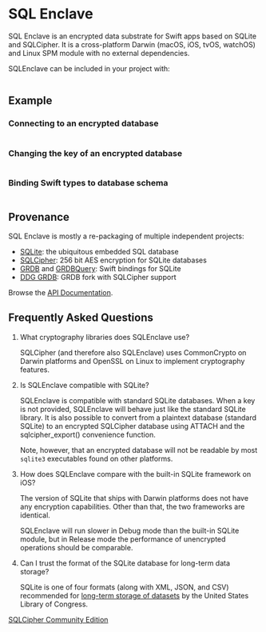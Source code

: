 SQL Enclave
===========

SQL Enclave is an encrypted data substrate for Swift apps based on SQLite and SQLCipher. It is a cross-platform Darwin (macOS, iOS, tvOS, watchOS) and Linux SPM module with no external dependencies.

SQLEnclave can be included in your project with:

```swift

```

## Example

### Connecting to an encrypted database

```swift

```

### Changing the key of an encrypted database

```swift

```

### Binding Swift types to database schema

```swift

```

## Provenance

SQL Enclave is mostly a re-packaging of multiple independent projects:

 - [SQLite][]: the ubiquitous embedded SQL database
 - [SQLCipher][]: 256 bit AES encryption for SQLite databases
 - [GRDB][] and [GRDBQuery][]: Swift bindings for SQLite
 - [DDG GRDB](https://github.com/duckduckgo/GRDB.swift): GRDB fork with SQLCipher support
 
Browse the [API Documentation].

## Frequently Asked Questions

1. What cryptography libraries does SQLEnclave use?

    SQLCipher (and therefore also SQLEnclave) uses CommonCrypto on Darwin platforms and OpenSSL on Linux to implement cryptography features.

1. Is SQLEnclave compatible with SQLite?

    SQLEnclave is compatible with standard SQLite databases. When a key is not provided, SQLEnclave will behave just like the standard SQLite library. It is also possible to convert from a plaintext database (standard SQLite) to an encrypted SQLCipher database using ATTACH and the sqlcipher_export() convenience function.

    Note, however, that an encrypted database will not be readable by most `sqlite3` executables found on other platforms.

1. How does SQLEnclave compare with the built-in SQLite framework on iOS?

    The version of SQLite that ships with Darwin platforms does not have any encryption capabilities. Other than that, the two frameworks are identical.

    SQLEnclave will run slower in Debug mode than the built-in SQLite module, but in Release mode the performance of unencrypted operations should be comparable. 

1. Can I trust the format of the SQLite database for long-term data storage?

    SQLite is one of four formats (along with XML, JSON, and CSV) recommended for [long-term storage of datasets](https://www.sqlite.org/locrsf.html) by the United States Library of Congress.



[SQLCipher Community Edition](https://www.zetetic.net/sqlcipher/open-source/)

[Swift Package Manager]: https://swift.org/package-manager
[API Documentation]: https://www.sqlenclave.org/SQLEnclave/documentation/sqlenclave/

[ProjectLink]: https://github.com/SQLEnclave/SQLEnclave
[ActionsLink]: https://github.com/SQLEnclave/SQLEnclave/actions
[API Documentation]: https://www.sqlenclave.org/SQLEnclave/documentation/sqlenclave/

[Swift]: https://swift.org/
[SQLite]: https://sqlite.org/
[SQLCipher]: https://github.com/sqlcipher/sqlcipher
[GRDB]: https://github.com/groue/GRDB.swift
[GRDBQuery]: https://github.com/groue/GRDBQuery

[GitHubActionBadge]: https://img.shields.io/github/workflow/status/SQLEnclave/SQLEnclave/SQLEnclave%20CI

[Swift5Badge]: https://img.shields.io/badge/swift-5-orange.svg?style=flat
[Swift5Link]: https://developer.apple.com/swift/
[SwiftPlatforms]: https://img.shields.io/badge/Platforms-macOS%20|%20iOS%20|%20tvOS%20|%20Linux-teal.svg





